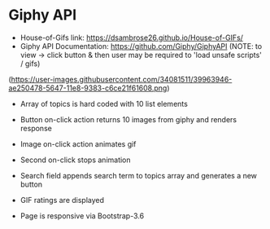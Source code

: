 # Giphy API  

* House-of-Gifs link: https://dsambrose26.github.io/House-of-GIFs/
* Giphy API Documentation: https://github.com/Giphy/GiphyAPI
(NOTE: to view -> click button & then user may be required to 'load unsafe scripts' / gifs)

(https://user-images.githubusercontent.com/34081511/39963946-ae250478-5647-11e8-9383-c6ce21f61608.png)


* Array of topics is hard coded with 10 list elements 
* Button on-click action returns 10 images from giphy and renders response  
* Image on-click action animates gif
* Second on-click stops animation
* Search field appends search term to topics array and generates a new button 


* GIF ratings are displayed
* Page is responsive via Bootstrap-3.6
